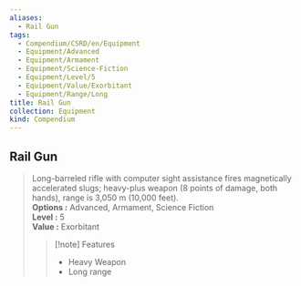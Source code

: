 ```yaml
---
aliases:
  - Rail Gun
tags:
  - Compendium/CSRD/en/Equipment
  - Equipment/Advanced
  - Equipment/Armament
  - Equipment/Science-Fiction
  - Equipment/Level/5
  - Equipment/Value/Exorbitant
  - Equipment/Range/Long
title: Rail Gun
collection: Equipment
kind: Compendium
---
```

## Rail Gun  
  
>Long-barreled rifle with computer sight assistance fires magnetically accelerated slugs; heavy-plus weapon (8 points of damage, both hands), range is 3,050 m (10,000 feet).  
> **Options :** Advanced, Armament, Science Fiction  
> **Level :** 5  
> **Value :** Exorbitant  
>>[!note] Features  
>> - Heavy Weapon  
>> - Long range